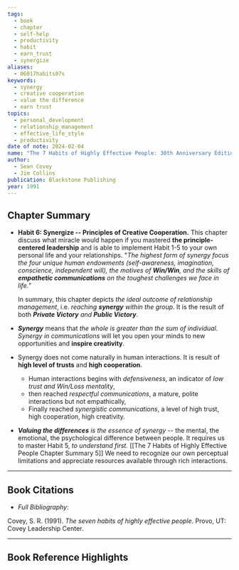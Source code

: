 ```yaml
---
tags:
  - book
  - chapter
  - self-help
  - productivity
  - habit
  - earn_trust
  - synergize
aliases:
  - 06017habits07s
keywords:
  - synergy
  - creative cooperation
  - value the difference
  - earn trust
topics:
  - personal_development
  - relationship_management
  - effective_life_style
  - productivity
date of note: 2024-02-04
name: "The 7 Habits of Highly Effective People: 30th Anniversary Edition"
author:
  - Sean Covey
  - Jim Collins
publication: Blackstone Publishing
year: 1991
---
```


## Chapter Summary

- **Habit 6: Synergize -- Principles of Creative Cooperation.** This chapter discuss what miracle would happen if you mastered **the principle-centered leadership** and is able to implement Habit 1-5 to your own personal life and your relationships. "*The highest form of synergy focus the four unique human endowments (self-awareness, imagination, conscience, independent will), the motives of **Win/Win**, and the skills of **empathetic communications** on the toughest challenges we face in life.*" 
  
  In summary, this chapter depicts *the ideal outcome of relationship management*, i.e. *reaching **synergy** within the group*. It is the result of both ***Private Victory** and **Public Victory***.

- ***Synergy*** means that *the whole is greater than the sum of individual*. *Synergy in communications* will let you open your minds to new opportunities and **inspire creativity**. 

- Synergy does not come naturally in human interactions. It is result of **high level of trusts** and **high cooperation**. 
	- Human interactions begins with *defensiveness*, an indicator of *low trust and Win/Loss mentality*,
	- then reached *respectful communications*, a mature, polite interactions but not empathically,
	- Finally reached *synergistic communications*, a level of high trust, high cooperation, high creativity.

- ***Valuing the differences** is the essence of synergy* -- the mental, the emotional, the psychological difference between people. It requires us to master Habit 5, *to understand first.* [[The 7 Habits of Highly Effective People Chapter Summary 5]] We need to recognize our own perceptual limitations and appreciate resources available through rich interactions.   
  


----------
## Book Citations

- *Full Bibliography*:

Covey, S. R. (1991). _The seven habits of highly effective people_. Provo, UT: Covey Leadership Center.

-----------
##  Book Reference Highlights
